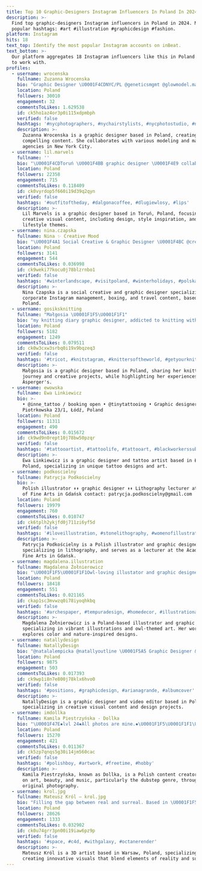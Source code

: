 ```yaml
---
title: Top 10 Graphic-Designers Instagram Influencers In Poland In 2024
description: >-
  Find top graphic-designers Instagram influencers in Poland in 2024. Most
  popular hashtags: #art #illustration #graphicdesign #fashion.
platform: Instagram
hits: 18
text_top: Identify the most popular Instagram accounts on inBeat.
text_bottom: >-
  Our platform aggregates 18 Instagram influencers like this in Poland for you
  to work with.
profiles:
  - username: wrocenska
    fullname: Zuzanna Wrocenska
    bio: "Graphic Designer \U0001F4CDNYC/PL @geneticsmgmt @glowmodel.management @unique_agency"
    location: Poland
    followers: 30010
    engagement: 32
    commentsToLikes: 1.629538
    id: ck5ho1az4or3p0i115xdpmbph
    verified: false
    hashtags: '#nycphotographers, #nychairstylists, #nycphotostudio, #nycmodeling'
    description: >-
      Zuzanna Wrocenska is a graphic designer based in Poland, creating visually
      compelling content. She collaborates with various modeling and management
      agencies in New York City.
  - username: lil.marvels
    fullname: ''
    bio: "\U0001F4CDToruń \U0001F4BB graphic designer \U0001F4E9 collab: ewelagres@wp.pl"
    location: Poland
    followers: 22358
    engagement: 715
    commentsToLikes: 0.118409
    id: ck0vyrdop5f660i19d39q2qyn
    verified: false
    hashtags: '#outfitoftheday, #dalgonacoffee, #dlugiewlosy, #lips'
    description: >-
      Lil Marvels is a graphic designer based in Toruń, Poland, focusing on
      creative visual content, including design, style inspiration, and
      lifestyle themes.
  - username: nina.czapska
    fullname: Nina ✨ Creative Mood
    bio: "\U0001F4A1 Social Creative & Graphic Designer \U0001F4BC @creativemood_nina \U0001F31F Prowadzenie kont firmowych na IG \U0001F94A Boxing Girl \U0001F431 @lila_britishcat \U0001F30D Travelholic"
    location: Poland
    followers: 3141
    engagement: 544
    commentsToLikes: 0.036998
    id: ck9weki77kocu0j78blzrnbo1
    verified: false
    hashtags: '#winterlandscape, #visitpoland, #winterholidays, #polskazima'
    description: >-
      Nina Czapska is a social creative and graphic designer specializing in
      corporate Instagram management, boxing, and travel content, based in
      Poland.
  - username: gosiksknitting
    fullname: "Małgosia \U0001F1F5\U0001F1F1"
    bio: "my knitting diary graphic designer, addicted to knitting with Asperger's Poland ✉️ rivia7@tlen.pl ----------- \U0001F4F7 Huawei P20"
    location: Poland
    followers: 5182
    engagement: 1249
    commentsToLikes: 0.079511
    id: ck0w3cxw3srbq0i19x9bqzeq3
    verified: false
    hashtags: '#tricot, #knitstagram, #knittersoftheworld, #getyourkniton'
    description: >-
      Małgosia is a graphic designer based in Poland, sharing her knitting
      journey and creative projects, while highlighting her experiences with
      Asperger's.
  - username: ewowska
    fullname: Ewa Linkiewicz
    bio: >-
      • @inne_tattoo / booking open • @tinytattooing • Graphic designer •
      Piotrkowska 23/1, Łódź, Poland
    location: Poland
    followers: 11311
    engagement: 490
    commentsToLikes: 0.015672
    id: ck9wd9n0rept10j78bw50pzqr
    verified: false
    hashtags: '#tattooartist, #tattoolife, #tattooart, #blackworkerssubmission'
    description: >-
      Ewa Linkiewicz is a graphic designer and tattoo artist based in Łódź,
      Poland, specializing in unique tattoo designs and art.
  - username: podkoscielny
    fullname: Patrycja Podkościelny
    bio: >-
      Polish illustrator ↟↟ graphic designer ↟↟ Lithography lecturer at Academy
      of Fine Arts in Gdańsk contact: patrycja.podkoscielny@gmail.com
    location: Poland
    followers: 19979
    engagement: 760
    commentsToLikes: 0.010747
    id: ck6tplh2ykjfd0j711zi6yf5d
    verified: false
    hashtags: '#iloveillustration, #stonelithography, #womenofillustration, #lineart'
    description: >-
      Patrycja Podkościelny is a Polish illustrator and graphic designer,
      specializing in lithography, and serves as a lecturer at the Academy of
      Fine Arts in Gdańsk.
  - username: magdalena.illustration
    fullname: Magdalena Żołnierowicz
    bio: "\U0001F1F5\U0001F1F1Owl-loving illustator and graphic designer based in Poland. \U0001F989Ilustracje, sowy, kolory i wiele, wiele więcej! \U0001F4E9magdalena.zolnierowicz@gmail"
    location: Poland
    followers: 18418
    engagement: 551
    commentsToLikes: 0.021165
    id: ckap1sc3mvwzq0i78iyoqhkbq
    verified: false
    hashtags: '#archespaper, #tempuradesign, #homedecor, #illustrationartist'
    description: >-
      Magdalena Żołnierowicz is a Poland-based illustrator and graphic designer
      specializing in vibrant illustrations and owl-themed art. Her work
      explores color and nature-inspired designs.
  - username: natallydesign
    fullname: NatallyDesign
    bio: "@natalalempicka @natallyoutline \U0001F5A5 Graphic Designer & Video Editor natallydesign@wp.pl ."
    location: Poland
    followers: 9875
    engagement: 503
    commentsToLikes: 0.017393
    id: ck9wp1i8n7e800j78klx6hvo0
    verified: false
    hashtags: '#positions, #graphicdesign, #arianagrande, #albumcover'
    description: >-
      NatallyDesign is a graphic designer and video editor based in Poland,
      specializing in creative visual content and design projects.
  - username: imdollka
    fullname: Kamila Piestrzyńska - Dollka
    bio: "\U0001F47E▪︎lvl 24▪︎All photos are mine.▪︎\U0001F1F5\U0001F1F1\U0001F1E9\U0001F1EA\U0001F1E8\U0001F1ED #Blogger #Dubstep #Art #Beauty"
    location: Poland
    followers: 15270
    engagement: 421
    commentsToLikes: 0.011367
    id: ck5zp7qnqs5g30i14jm560cac
    verified: false
    hashtags: '#polishboy, #artwork, #freetime, #hobby'
    description: >-
      Kamila Piestrzyńska, known as Dollka, is a Polish content creator focusing
      on art, beauty, and music, particularly the dubstep genre, through
      original photography.
  - username: krol.jpg
    fullname: Mateusz Król — krol.jpg
    bio: "Filling the gap between real and surreal. Based in \U0001F1F5\U0001F1F1 Warsaw. #3dartist — Enquiries to: me@mateuszkrol.com"
    location: Poland
    followers: 28626
    engagement: 1333
    commentsToLikes: 0.032902
    id: ck0u74grr3pn00i19iaw6pz9p
    verified: false
    hashtags: '#space, #c4d, #withgalaxy, #octanerender'
    description: >-
      Mateusz Król is a 3D artist based in Warsaw, Poland, specializing in
      creating innovative visuals that blend elements of reality and surrealism.
---
```


